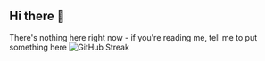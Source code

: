 ## Hi there 👋
There's nothing here right now - if you're reading me, tell me to put something here
![GitHub Streak](https://streak-stats.demolab.com/?user=redisnotbluedev)
